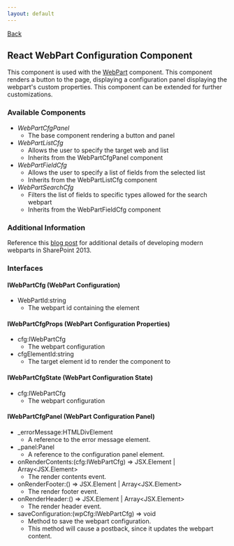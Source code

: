 ```yaml
---
layout: default
---
```

[Back](/react)
## React WebPart Configuration Component
This component is used with the [WebPart](wp) component. This component renders a button to the page, displaying a configuration panel displaying the webpart's custom properties. This component can be extended for further customizations.

### Available Components
* _WebPartCfgPanel_
  * The base component rendering a button and panel
* _WebPartListCfg_
  * Allows the user to specify the target web and list
  * Inherits from the WebPartCfgPanel component
* _WebPartFieldCfg_
  * Allows the user to specify a list of fields from the selected list
  * Inherits from the WebPartListCfg component
* _WebPartSearchCfg_
  * Filters the list of fields to specific types allowed for the search webpart
  * Inherits from the WebPartFieldCfg component

### Additional Information
Reference this [blog post](http://dattabase.com/sharepoint-react-webparts/) for additional details of developing modern webparts in SharePoint 2013.

### Interfaces
#### IWebPartCfg (WebPart Configuration)
* WebPartId:string
    * The webpart id containing the element

#### IWebPartCfgProps (WebPart Configuration Properties)
* cfg:IWebPartCfg
    * The webpart configuration
* cfgElementId:string
    * The target element id to render the component to

#### IWebPartCfgState (WebPart Configuration State)
* cfg:IWebPartCfg
    * The webpart configuration

#### IWebPartCfgPanel (WebPart Configuration Panel)
* _errorMessage:HTMLDivElement
    * A reference to the error message element.
* _panel:Panel
    * A reference to the configuration panel element.
* onRenderContents:(cfg:IWebPartCfg) => JSX.Element | Array<JSX.Element>
    * The render contents event.
* onRenderFooter:() => JSX.Element \| Array<JSX.Element>
    * The render footer event.
* onRenderHeader:() => JSX.Element \| Array<JSX.Element>
    * The render header event.
* saveConfiguration:(wpCfg:IWebPartCfg) => void
    * Method to save the webpart configuration.
    * This method will cause a postback, since it updates the webpart content.